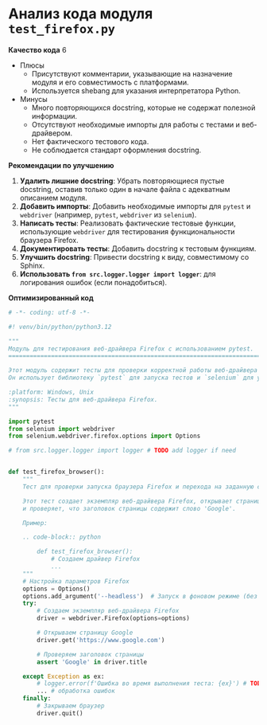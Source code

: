 # Анализ кода модуля `test_firefox.py`

**Качество кода**
6
- Плюсы
    - Присутствуют комментарии, указывающие на назначение модуля и его совместимость с платформами.
    - Используется shebang для указания интерпретатора Python.
- Минусы
    -  Много повторяющихся docstring, которые не содержат полезной информации.
    -  Отсутствуют необходимые импорты для работы с тестами и веб-драйвером.
    -  Нет фактического тестового кода.
    -  Не соблюдается стандарт оформления docstring.

**Рекомендации по улучшению**
1. **Удалить лишние docstring**: Убрать повторяющиеся пустые docstring, оставив только один в начале файла с адекватным описанием модуля.
2. **Добавить импорты**: Добавить необходимые импорты для `pytest` и `webdriver` (например, `pytest`, `webdriver` из `selenium`).
3. **Написать тесты**: Реализовать фактические тестовые функции, использующие `webdriver` для тестирования функциональности браузера Firefox.
4. **Документировать тесты**: Добавить docstring к тестовым функциям.
5. **Улучшить docstring**: Привести docstring к виду, совместимому со Sphinx.
6.  **Использовать `from src.logger.logger import logger`**: для логирования ошибок (если понадобиться).

**Оптимизированный код**

```python
# -*- coding: utf-8 -*-

#! venv/bin/python/python3.12

"""
Модуль для тестирования веб-драйвера Firefox с использованием pytest.
========================================================================

Этот модуль содержит тесты для проверки корректной работы веб-драйвера Firefox.
Он использует библиотеку `pytest` для запуска тестов и `selenium` для управления браузером.

:platform: Windows, Unix
:synopsis: Тесты для веб-драйвера Firefox.
"""

import pytest
from selenium import webdriver
from selenium.webdriver.firefox.options import Options

# from src.logger.logger import logger # TODO add logger if need


def test_firefox_browser():
    """
    Тест для проверки запуска браузера Firefox и перехода на заданную страницу.

    Этот тест создает экземпляр веб-драйвера Firefox, открывает страницу Google,
    и проверяет, что заголовок страницы содержит слово 'Google'.

    Пример:

    .. code-block:: python

        def test_firefox_browser():
            # Создаем драйвер Firefox
            ...
    """
    # Настройка параметров Firefox
    options = Options()
    options.add_argument('--headless')  # Запуск в фоновом режиме (без GUI)
    try:
        # Создаем экземпляр веб-драйвера Firefox
        driver = webdriver.Firefox(options=options)

        # Открываем страницу Google
        driver.get('https://www.google.com')

        # Проверяем заголовок страницы
        assert 'Google' in driver.title

    except Exception as ex:
        # logger.error(f'Ошибка во время выполнения теста: {ex}') # TODO add logger if need
        ... # обработка ошибок
    finally:
        # Закрываем браузер
        driver.quit()
```